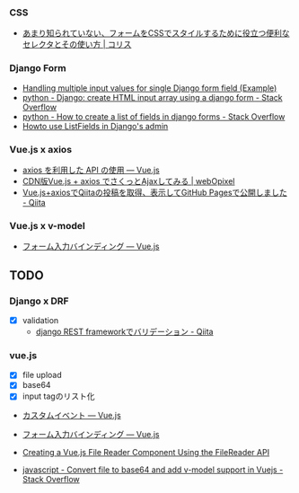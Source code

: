 ### CSS

- [あまり知られていない、フォームをCSSでスタイルするために役立つ便利なセレクタとその使い方 | コリス](https://coliss.com/articles/build-websites/operation/css/advanced-css-form-styling.html "あまり知られていない、フォームをCSSでスタイルするために役立つ便利なセレクタとその使い方 | コリス")

### Django Form

- [Handling multiple input values for single Django form field (Example)](https://coderwall.com/p/kq1d5a/handling-multiple-input-values-for-single-django-form-field "Handling multiple input values for single Django form field (Example)")
- [python - Django: create HTML input array using a django form - Stack Overflow](https://stackoverflow.com/questions/2420094/django-create-html-input-array-using-a-django-form "python - Django: create HTML input array using a django form - Stack Overflow")
- [python - How to create a list of fields in django forms - Stack Overflow](https://stackoverflow.com/questions/17159567/how-to-create-a-list-of-fields-in-django-forms "python - How to create a list of fields in django forms - Stack Overflow")
- [Howto use ListFields in Django's admin](https://gist.github.com/jonashaag/1200165 "Howto use ListFields in Django's admin")


### Vue.js x axios

- [axios を利用した API の使用 — Vue.js](https://jp.vuejs.org/v2/cookbook/using-axios-to-consume-apis.html "axios を利用した API の使用 — Vue.js")
- [CDN版Vue.js + axios でさくっとAjaxしてみる | webOpixel](https://www.webopixel.net/javascript/1471.html "CDN版Vue.js + axios でさくっとAjaxしてみる | webOpixel")
- [Vue.js+axiosでQiitaの投稿を取得、表示してGitHub Pagesで公開しました - Qiita](https://qiita.com/kobu_tomo/items/6f6e86f1226ab0651813 "Vue.js+axiosでQiitaの投稿を取得、表示してGitHub Pagesで公開しました - Qiita")


### Vue.js x v-model

- [フォーム入力バインディング — Vue.js](https://jp.vuejs.org/v2/guide/forms.html#%E3%82%B3%E3%83%B3%E3%83%9D%E3%83%BC%E3%83%8D%E3%83%B3%E3%83%88%E3%81%AE-v-model "フォーム入力バインディング — Vue.js")

## TODO

### Django x DRF

- [X] validation
    - [django REST frameworkでバリデーション - Qiita](https://qiita.com/ryoo17/items/326f8adda8423abf1ce4 "django REST frameworkでバリデーション - Qiita")

### vue.js 

- [X] file upload
- [X] base64
- [X] input tagのリスト化

- [カスタムイベント — Vue.js](https://jp.vuejs.org/v2/guide/components-custom-events.html#v-model-%E3%82%92%E4%BD%BF%E3%81%A3%E3%81%9F%E3%82%B3%E3%83%B3%E3%83%9D%E3%83%BC%E3%83%8D%E3%83%B3%E3%83%88%E3%81%AE%E3%82%AB%E3%82%B9%E3%82%BF%E3%83%9E%E3%82%A4%E3%82%BA "カスタムイベント — Vue.js")
- [フォーム入力バインディング — Vue.js](https://jp.vuejs.org/v2/guide/forms.html#%E3%82%B3%E3%83%B3%E3%83%9D%E3%83%BC%E3%83%8D%E3%83%B3%E3%83%88%E3%81%AE-v-model "フォーム入力バインディング — Vue.js")

- [Creating a Vue.js File Reader Component Using the FileReader API](https://alligator.io/vuejs/file-reader-component/ "Creating a Vue.js File Reader Component Using the FileReader API")
- [javascript - Convert file to base64 and add v-model support in Vuejs - Stack Overflow](https://stackoverflow.com/questions/53944112/convert-file-to-base64-and-add-v-model-support-in-vuejs "javascript - Convert file to base64 and add v-model support in Vuejs - Stack Overflow")
